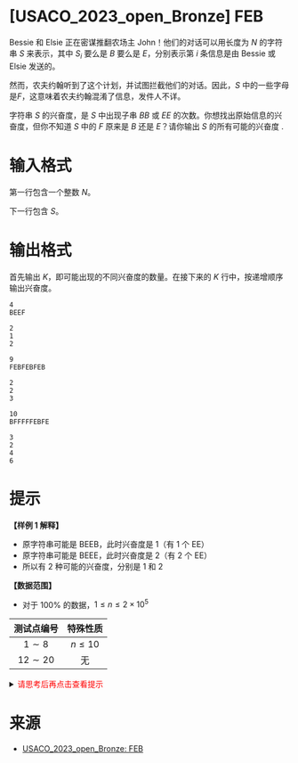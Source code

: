 # [USACO_2023_open_Bronze] FEB

Bessie 和 Elsie 正在密谋推翻农场主 John！他们的对话可以用长度为 $N$ 的字符串 $S$ 来表示，其中 $S_i$ 要么是 $B$ 要么是 $E$，分别表示第 $i$ 条信息是由 Bessie 或 Elsie 发送的。

然而，农夫约翰听到了这个计划，并试图拦截他们的对话。因此，$S$ 中的一些字母是$F$，这意味着农夫约翰混淆了信息，发件人不详。

字符串 $S$ 的兴奋度，是 $S$ 中出现子串 $BB$ 或 $EE$ 的次数。你想找出原始信息的兴奋度，但你不知道 $S$ 中的 $F$ 原来是 $B$ 还是 $E$？请你输出 $S$ 的所有可能的兴奋度
.

# 输入格式
第一行包含一个整数 $N$。

下一行包含 $S$。

# 输出格式
首先输出 $K$，即可能出现的不同兴奋度的数量。在接下来的 $K$ 行中，按递增顺序输出兴奋度。

```input1
4
BEEF
```

```output1
2
1
2
```

```input2
9
FEBFEBFEB
```

```output2
2
2
3
```

```input3
10
BFFFFFEBFE
```

```output3
3
2
4
6
```

# 提示

**【样例 1 解释】**
- 原字符串可能是 BEEB，此时兴奋度是 1（有 1 个 EE）
- 原字符串可能是 BEEE，此时兴奋度是 2（有 2 个 EE）
- 所以有 2 种可能的兴奋度，分别是 1 和 2

**【数据范围】**
- 对于 $100\%$ 的数据，$1 \leq n \leq 2 \times 10^5$

|测试点编号|特殊性质|
|:---:|:---:|
|$1\sim8$|$n \leq 10$|
|$12\sim20$|无|

<details>
<summary><font color="#FF0000">请思考后再点击查看提示</font></summary>

</details>

# 来源
* [USACO_2023_open_Bronze: FEB](https://usaco.org/index.php?page=open23results)